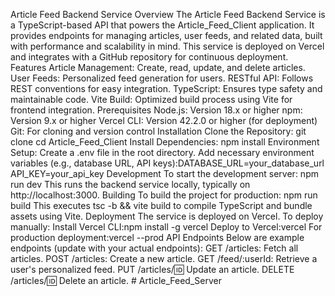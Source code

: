 Article Feed Backend Service Overview The Article Feed Backend Service is a TypeScript-based API that powers the Article_Feed_Client application. It provides endpoints for managing articles, user feeds, and related data, built with performance and scalability in mind. This service is deployed on Vercel and integrates with a GitHub repository for continuous deployment. Features Article Management: Create, read, update, and delete articles. User Feeds: Personalized feed generation for users. RESTful API: Follows REST conventions for easy integration. TypeScript: Ensures type safety and maintainable code. Vite Build: Optimized build process using Vite for frontend integration. Prerequisites Node.js: Version 18.x or higher npm: Version 9.x or higher Vercel CLI: Version 42.2.0 or higher (for deployment) Git: For cloning and version control Installation Clone the Repository: git clone    cd Article_Feed_Client Install Dependencies: npm install Environment Setup: Create a .env file in the root directory. Add necessary environment variables (e.g., database URL, API keys):DATABASE_URL=your_database_url API_KEY=your_api_key Development To start the development server: npm run dev This runs the backend service locally, typically on http://localhost:3000. Building To build the project for production: npm run build This executes tsc -b && vite build to compile TypeScript and bundle assets using Vite. Deployment The service is deployed on Vercel. To deploy manually: Install Vercel CLI:npm install -g vercel Deploy to Vercel:vercel For production deployment:vercel --prod API Endpoints Below are example endpoints (update with your actual endpoints): GET /articles: Fetch all articles. POST /articles: Create a new article. GET /feed/:userId: Retrieve a user's personalized feed. PUT /articles/:id: Update an article. DELETE /articles/:id: Delete an article. # Article_Feed_Server